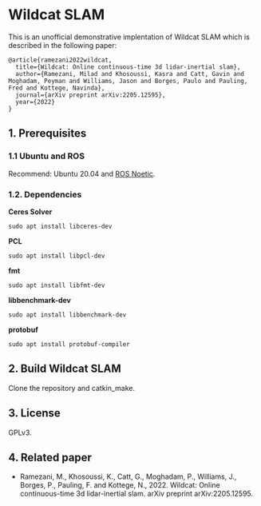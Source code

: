 # Wildcat SLAM

This is an unofficial demonstrative implentation of Wildcat SLAM which is described in the following paper:  
```
@article{ramezani2022wildcat,
  title={Wildcat: Online continuous-time 3d lidar-inertial slam},
  author={Ramezani, Milad and Khosoussi, Kasra and Catt, Gavin and Moghadam, Peyman and Williams, Jason and Borges, Paulo and Pauling, Fred and Kottege, Navinda},
  journal={arXiv preprint arXiv:2205.12595},
  year={2022}
}
```

## 1. Prerequisites
### 1.1 **Ubuntu** and **ROS**
Recommend: Ubuntu 20.04 and [ROS Noetic](http://wiki.ros.org/ROS/Installation).

### 1.2. Dependencies
**Ceres Solver**
```shell
sudo apt install libceres-dev
```
**PCL**
```shell
sudo apt install libpcl-dev
```
**fmt**
```shell
sudo apt install libfmt-dev
```
**libbenchmark-dev**
```shell
sudo apt install libbenchmark-dev
```
**protobuf**
```shell
sudo apt install protobuf-compiler
```

## 2. Build Wildcat SLAM
Clone the repository and catkin_make.

## 3. License
GPLv3.

## 4. Related paper

* Ramezani, M., Khosoussi, K., Catt, G., Moghadam, P., Williams, J., Borges, P., Pauling, F. and Kottege, N., 2022. Wildcat: Online continuous-time 3d lidar-inertial slam. arXiv preprint arXiv:2205.12595.

